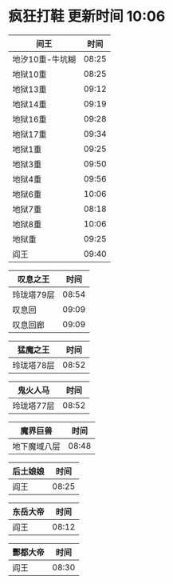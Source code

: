 # 疯狂打鞋 更新时间 10:06

| 间王   | 时间    |
|--------|-------|
| 地汐10重-牛坑糊 | 08:25 |
| 地狱10重 | 08:25 |
| 地狱13重 | 09:12 |
| 地狱14重 | 09:19 |
| 地狱16重 | 09:28 |
| 地狱17重 | 09:34 |
| 地狱1重 | 09:25 |
| 地狱3重 | 09:50 |
| 地狱4重 | 09:56 |
| 地狱6重 | 10:06 |
| 地狱7重 | 08:18 |
| 地狱8重 | 10:06 |
| 地狱重 | 09:25 |
| 阎王 | 09:40 |

| 叹息之王   | 时间    |
|--------|-------|
| 玲珑塔79层 | 08:54 |
| 叹息回 | 09:09 |
| 叹息回廊 | 09:09 |

| 猛魔之王   | 时间    |
|--------|-------|
| 玲珑塔78层 | 08:52 |

| 鬼火人马   | 时间    |
|--------|-------|
| 玲珑塔77层 | 08:52 |

| 魔界巨兽   | 时间    |
|--------|-------|
| 地下魔域八层 | 08:48 |

| 后土娘娘   | 时间    |
|--------|-------|
| 阎王 | 08:25 |

| 东岳大帝   | 时间    |
|--------|-------|
| 阎王 | 08:12 |

| 酆都大帝   | 时间    |
|--------|-------|
| 阎王 | 08:30 |